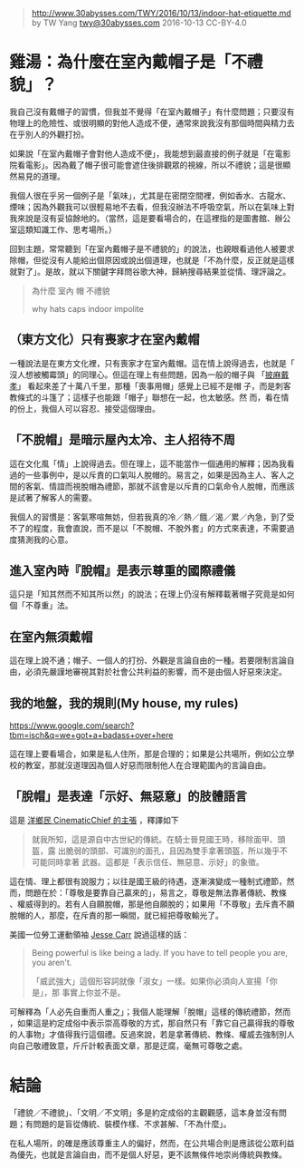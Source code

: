﻿> http://www.30abysses.com/TWY/2016/10/13/indoor-hat-etiquette.md
> by TW Yang <twy@30abysses.com> 2016-10-13 CC-BY-4.0

# 雞湯：為什麼在室內戴帽子是「不禮貌」？

我自己沒有戴帽子的習慣，但我並不覺得「在室內戴帽子」有什麼問題；只要沒有
物理上的危險性、或很明顯的對他人造成不便，通常來說我沒有那個時間與精力去
在乎別人的外觀打扮。

如果說「在室內戴帽子會對他人造成不便」，我能想到最直接的例子就是「在電影
院看電影」。因為戴了帽子很可能會遮住後排觀眾的視線，所以不禮貌；這是很顯
然易見的道理。

我個人很在乎另一個例子是「氣味」，尤其是在密閉空間裡，例如香水、古龍水、
煙味；因為外觀我可以很輕易地不去看，但我沒辦法不呼吸空氣，所以在氣味上對
我來說是沒有妥協餘地的。（當然，這是要看場合的，在這裡指的是圖書館、辦公
室這類知識工作、思考場所。）

回到主題，常常聽到「在室內戴帽子是不禮貌的」的說法，也親眼看過他人被要求
除帽，但從沒有人能給出個原因或說出個道理，也就是「不為什麼，反正就是這樣
就對了」。是故，就以下關鍵字拜問谷歌大神，歸納搜尋結果並從情、理評論之。

> 為什麼 室內 帽 不禮貌
>
> why hats caps indoor impolite


##  （東方文化）只有喪家才在室內戴帽

一種說法是在東方文化裡，只有喪家才在室內戴帽。這在情上說得過去，也就是「
沒人想被觸霉頭」的同理心。但這在理上有些問題，因為一般的帽子與
「[披麻戴孝][1]」 看起來差了十萬八千里，那種「喪事用帽」感覺上已經不是帽
子，而是刺客教條式的斗篷了；這樣子也能跟「帽子」聯想在一起，也太敏感。然
而，看在情的份上，我個人可以容忍、接受這個理由。

[1]: https://www.google.nl/search?tbm=isch&q=披麻戴孝


##  「不脫帽」是暗示屋內太冷、主人招待不周

這在文化風「情」上說得過去。但在理上，這不能當作一個通用的解釋；因為我看
過的一些事例中，是以斥責的口氣叫人脫帽的。易言之，如果是因為主人、客人之
間的客氣、情誼而視脫帽為禮節，那就不該會是以斥責的口氣命令人脫帽，而應該
是試著了解客人的需要。

我個人的習慣是：客氣寒喧無妨，但若我真的冷／熱／餓／渴／累／內急，到了受
不了的程度，我會直說，而不是以「不脫帽、不脫外套」的方式來表達，不需要過
度猜測我的心意。


##  進入室內時『脫帽』是表示尊重的國際禮儀

這只是「知其然而不知其所以然」的說法；在理上仍沒有解釋載著帽子究竟是如何
個「不尊重」法。


##  在室內無須戴帽

這在理上說不通；帽子、一個人的打扮、外觀是言論自由的一種。若要限制言論自
由，必須先嚴謹地審視其對於社會公共利益的影響，而不是由個人好惡來決定。


##  我的地盤，我的規則(My house, my rules)

https://www.google.com/search?tbm=isch&q=we+got+a+badass+over+here

這在理上要看場合，如果是私人住所，那是合理的；如果是公共場所，例如公立學
校的教室，那就沒道理因為個人好惡而限制他人在合理範圍內的言論自由。


##  「脫帽」是表達「示好、無惡意」的肢體語言

這是 [洋鄉民 CinematicChief 的主張][2]  ，釋譯如下

> 就我所知，這是源自中古世紀的傳統。在騎士晉見國王時，移除面甲、頭盔，露
> 出脆弱的頭部、可識別的面孔，且因為雙手拿著頭盔，所以幾乎不可能同時拿著
> 武器。這都是「表示信任、無惡意、示好」的象徵。

[2]: https://www.reddit.com/r/NoStupidQuestions/comments/274dzk/why_is_it_considered_disrespectful_to_wear_a_hat/

這在情、理上都很有說服力；以往是國王級的待遇，逐漸演變成一種制式禮節，然
而，問題在於：「尊敬是要靠自己贏來的」，易言之，尊敬是無法靠著傳統、教條
、權威得到的。若有人自願脫帽，那是他自願脫的；如果用「不尊敬」去斥責不願
脫帽的人，那麼，在斥責的那一瞬間，就已經把尊敬輸光了。

美國一位勞工運動領袖 [Jesse Carr][3]  說過這樣的話：

> Being powerful is like being a lady. If you have to tell people you
> are, you aren't.
>
> 「威武強大」這個形容詞就像「淑女」一樣。如果你必須向人宣揚「你是」，那
> 事實上你並不是。

[3]: https://en.wikiquote.org/wiki/Power#C

可解釋為「人必先自重而人重之」；我個人能理解「脫帽」這樣的傳統禮節，然而
，如果這是約定成俗中表示崇高尊敬的方式，那自然只有「靠它自己贏得我的尊敬
的人事物」才值得我行這個禮。反過來說，若是拿著傳統、教條、權威去強制別人
向自己敬禮致意，斤斤計較表面文章，那是迂腐，毫無可尊敬之處。



# 結論

「禮貌／不禮貌」、「文明／不文明」多是約定成俗的主觀觀感，這本身並沒有問
題；有問題的是盲從傳統、裝模作樣、不求甚解、「不為什麼」。

在私人場所，的確是應該尊重主人的偏好，然而，在公共場合則是應該從公眾利益
為優先，也就是言論自由，而不是個人好惡，更不該無條件地崇尚傳統與教條。
